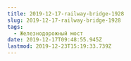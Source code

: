 ```yaml
---
title: 2019-12-17-railway-bridge-1928
slug: 2019-12-17-railway-bridge-1928
tags:
  - Железнодорожный мост
date: 2019-12-17T09:48:55.945Z
lastmod: 2019-12-23T15:19:33.739Z
---
```


<!-- Замяніце гэты радок-каментар на артыкул. -->
